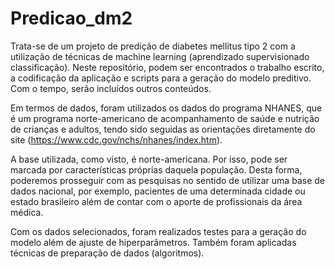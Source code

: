 # Predicao_dm2

Trata-se de um projeto de predição de diabetes mellitus tipo 2 com a utilização de técnicas de machine learning (aprendizado supervisionado classificação). Neste repositório, podem ser encontrados o trabalho escrito, a codificação da aplicação e scripts para a geração do modelo preditivo. Com o tempo, serão incluídos outros conteúdos. 

Em termos de dados, foram utilizados os dados do programa NHANES, que é um programa norte-americano de acompanhamento de saúde e nutrição de crianças e adultos, tendo sido seguidas as orientações diretamente do site (https://www.cdc.gov/nchs/nhanes/index.htm). 

A base utilizada, como visto, é norte-americana. Por isso, pode ser marcada por características próprias daquela população. Desta forma, poderemos prosseguir com as pesquisas no sentido de utilizar uma base de dados nacional, por exemplo,  pacientes de uma determinada cidade ou estado brasileiro além de contar com o aporte de profissionais da área médica. 

Com os dados selecionados, foram realizados testes para a geração do modelo além de ajuste de hiperparâmetros. Também foram aplicadas técnicas de preparação de dados (algoritmos). 



